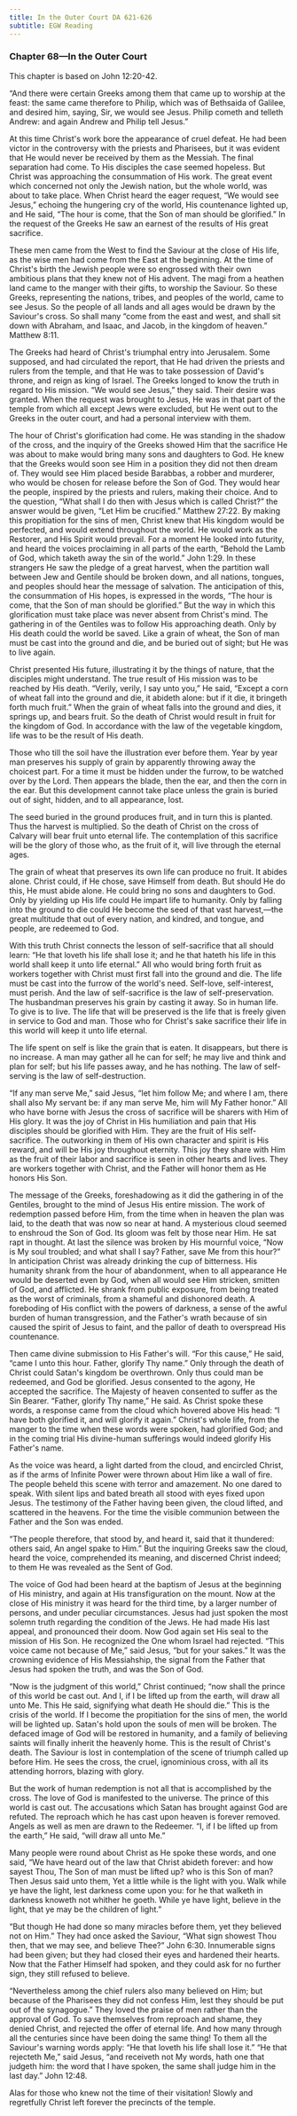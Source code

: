 ```yaml
---
title: In the Outer Court DA 621-626
subtitle: EGW Reading
---
```


### Chapter 68—In the Outer Court

This chapter is based on John 12:20-42.

“And there were certain Greeks among them that came up to worship at the feast: the same came therefore to Philip, which was of Bethsaida of Galilee, and desired him, saying, Sir, we would see Jesus. Philip cometh and telleth Andrew: and again Andrew and Philip tell Jesus.”

At this time Christ's work bore the appearance of cruel defeat. He had been victor in the controversy with the priests and Pharisees, but it was evident that He would never be received by them as the Messiah. The final separation had come. To His disciples the case seemed hopeless. But Christ was approaching the consummation of His work. The great event which concerned not only the Jewish nation, but the whole world, was about to take place. When Christ heard the eager request, “We would see Jesus,” echoing the hungering cry of the world, His countenance lighted up, and He said, “The hour is come, that the Son of man should be glorified.” In the request of the Greeks He saw an earnest of the results of His great sacrifice.

These men came from the West to find the Saviour at the close of His life, as the wise men had come from the East at the beginning. At the time of Christ's birth the Jewish people were so engrossed with their own ambitious plans that they knew not of His advent. The magi from a heathen land came to the manger with their gifts, to worship the Saviour. So these Greeks, representing the nations, tribes, and peoples of the world, came to see Jesus. So the people of all lands and all ages would be drawn by the Saviour's cross. So shall many “come from the east and west, and shall sit down with Abraham, and Isaac, and Jacob, in the kingdom of heaven.” Matthew 8:11.

The Greeks had heard of Christ's triumphal entry into Jerusalem. Some supposed, and had circulated the report, that He had driven the priests and rulers from the temple, and that He was to take possession of David's throne, and reign as king of Israel. The Greeks longed to know the truth in regard to His mission. “We would see Jesus,” they said. Their desire was granted. When the request was brought to Jesus, He was in that part of the temple from which all except Jews were excluded, but He went out to the Greeks in the outer court, and had a personal interview with them.

The hour of Christ's glorification had come. He was standing in the shadow of the cross, and the inquiry of the Greeks showed Him that the sacrifice He was about to make would bring many sons and daughters to God. He knew that the Greeks would soon see Him in a position they did not then dream of. They would see Him placed beside Barabbas, a robber and murderer, who would be chosen for release before the Son of God. They would hear the people, inspired by the priests and rulers, making their choice. And to the question, “What shall I do then with Jesus which is called Christ?” the answer would be given, “Let Him be crucified.” Matthew 27:22. By making this propitiation for the sins of men, Christ knew that His kingdom would be perfected, and would extend throughout the world. He would work as the Restorer, and His Spirit would prevail. For a moment He looked into futurity, and heard the voices proclaiming in all parts of the earth, “Behold the Lamb of God, which taketh away the sin of the world.” John 1:29. In these strangers He saw the pledge of a great harvest, when the partition wall between Jew and Gentile should be broken down, and all nations, tongues, and peoples should hear the message of salvation. The anticipation of this, the consummation of His hopes, is expressed in the words, “The hour is come, that the Son of man should be glorified.” But the way in which this glorification must take place was never absent from Christ's mind. The gathering in of the Gentiles was to follow His approaching death. Only by His death could the world be saved. Like a grain of wheat, the Son of man must be cast into the ground and die, and be buried out of sight; but He was to live again.

Christ presented His future, illustrating it by the things of nature, that the disciples might understand. The true result of His mission was to be reached by His death. “Verily, verily, I say unto you,” He said, “Except a corn of wheat fall into the ground and die, it abideth alone: but if it die, it bringeth forth much fruit.” When the grain of wheat falls into the ground and dies, it springs up, and bears fruit. So the death of Christ would result in fruit for the kingdom of God. In accordance with the law of the vegetable kingdom, life was to be the result of His death.

Those who till the soil have the illustration ever before them. Year by year man preserves his supply of grain by apparently throwing away the choicest part. For a time it must be hidden under the furrow, to be watched over by the Lord. Then appears the blade, then the ear, and then the corn in the ear. But this development cannot take place unless the grain is buried out of sight, hidden, and to all appearance, lost.

The seed buried in the ground produces fruit, and in turn this is planted. Thus the harvest is multiplied. So the death of Christ on the cross of Calvary will bear fruit unto eternal life. The contemplation of this sacrifice will be the glory of those who, as the fruit of it, will live through the eternal ages.

The grain of wheat that preserves its own life can produce no fruit. It abides alone. Christ could, if He chose, save Himself from death. But should He do this, He must abide alone. He could bring no sons and daughters to God. Only by yielding up His life could He impart life to humanity. Only by falling into the ground to die could He become the seed of that vast harvest,—the great multitude that out of every nation, and kindred, and tongue, and people, are redeemed to God.

With this truth Christ connects the lesson of self-sacrifice that all should learn: “He that loveth his life shall lose it; and he that hateth his life in this world shall keep it unto life eternal.” All who would bring forth fruit as workers together with Christ must first fall into the ground and die. The life must be cast into the furrow of the world's need. Self-love, self-interest, must perish. And the law of self-sacrifice is the law of self-preservation. The husbandman preserves his grain by casting it away. So in human life. To give is to live. The life that will be preserved is the life that is freely given in service to God and man. Those who for Christ's sake sacrifice their life in this world will keep it unto life eternal.

The life spent on self is like the grain that is eaten. It disappears, but there is no increase. A man may gather all he can for self; he may live and think and plan for self; but his life passes away, and he has nothing. The law of self-serving is the law of self-destruction.

“If any man serve Me,” said Jesus, “let him follow Me; and where I am, there shall also My servant be: if any man serve Me, him will My Father honor.” All who have borne with Jesus the cross of sacrifice will be sharers with Him of His glory. It was the joy of Christ in His humiliation and pain that His disciples should be glorified with Him. They are the fruit of His self-sacrifice. The outworking in them of His own character and spirit is His reward, and will be His joy throughout eternity. This joy they share with Him as the fruit of their labor and sacrifice is seen in other hearts and lives. They are workers together with Christ, and the Father will honor them as He honors His Son.

The message of the Greeks, foreshadowing as it did the gathering in of the Gentiles, brought to the mind of Jesus His entire mission. The work of redemption passed before Him, from the time when in heaven the plan was laid, to the death that was now so near at hand. A mysterious cloud seemed to enshroud the Son of God. Its gloom was felt by those near Him. He sat rapt in thought. At last the silence was broken by His mournful voice, “Now is My soul troubled; and what shall I say? Father, save Me from this hour?” In anticipation Christ was already drinking the cup of bitterness. His humanity shrank from the hour of abandonment, when to all appearance He would be deserted even by God, when all would see Him stricken, smitten of God, and afflicted. He shrank from public exposure, from being treated as the worst of criminals, from a shameful and dishonored death. A foreboding of His conflict with the powers of darkness, a sense of the awful burden of human transgression, and the Father's wrath because of sin caused the spirit of Jesus to faint, and the pallor of death to overspread His countenance.

Then came divine submission to His Father's will. “For this cause,” He said, “came I unto this hour. Father, glorify Thy name.” Only through the death of Christ could Satan's kingdom be overthrown. Only thus could man be redeemed, and God be glorified. Jesus consented to the agony, He accepted the sacrifice. The Majesty of heaven consented to suffer as the Sin Bearer. “Father, glorify Thy name,” He said. As Christ spoke these words, a response came from the cloud which hovered above His head: “I have both glorified it, and will glorify it again.” Christ's whole life, from the manger to the time when these words were spoken, had glorified God; and in the coming trial His divine-human sufferings would indeed glorify His Father's name.

As the voice was heard, a light darted from the cloud, and encircled Christ, as if the arms of Infinite Power were thrown about Him like a wall of fire. The people beheld this scene with terror and amazement. No one dared to speak. With silent lips and bated breath all stood with eyes fixed upon Jesus. The testimony of the Father having been given, the cloud lifted, and scattered in the heavens. For the time the visible communion between the Father and the Son was ended.

“The people therefore, that stood by, and heard it, said that it thundered: others said, An angel spake to Him.” But the inquiring Greeks saw the cloud, heard the voice, comprehended its meaning, and discerned Christ indeed; to them He was revealed as the Sent of God.

The voice of God had been heard at the baptism of Jesus at the beginning of His ministry, and again at His transfiguration on the mount. Now at the close of His ministry it was heard for the third time, by a larger number of persons, and under peculiar circumstances. Jesus had just spoken the most solemn truth regarding the condition of the Jews. He had made His last appeal, and pronounced their doom. Now God again set His seal to the mission of His Son. He recognized the One whom Israel had rejected. “This voice came not because of Me,” said Jesus, “but for your sakes.” It was the crowning evidence of His Messiahship, the signal from the Father that Jesus had spoken the truth, and was the Son of God.

“Now is the judgment of this world,” Christ continued; “now shall the prince of this world be cast out. And I, if I be lifted up from the earth, will draw all unto Me. This He said, signifying what death He should die.” This is the crisis of the world. If I become the propitiation for the sins of men, the world will be lighted up. Satan's hold upon the souls of men will be broken. The defaced image of God will be restored in humanity, and a family of believing saints will finally inherit the heavenly home. This is the result of Christ's death. The Saviour is lost in contemplation of the scene of triumph called up before Him. He sees the cross, the cruel, ignominious cross, with all its attending horrors, blazing with glory.

But the work of human redemption is not all that is accomplished by the cross. The love of God is manifested to the universe. The prince of this world is cast out. The accusations which Satan has brought against God are refuted. The reproach which he has cast upon heaven is forever removed. Angels as well as men are drawn to the Redeemer. “I, if I be lifted up from the earth,” He said, “will draw all unto Me.”

Many people were round about Christ as He spoke these words, and one said, “We have heard out of the law that Christ abideth forever: and how sayest Thou, The Son of man must be lifted up? who is this Son of man? Then Jesus said unto them, Yet a little while is the light with you. Walk while ye have the light, lest darkness come upon you: for he that walketh in darkness knoweth not whither he goeth. While ye have light, believe in the light, that ye may be the children of light.”

“But though He had done so many miracles before them, yet they believed not on Him.” They had once asked the Saviour, “What sign showest Thou then, that we may see, and believe Thee?” John 6:30. Innumerable signs had been given; but they had closed their eyes and hardened their hearts. Now that the Father Himself had spoken, and they could ask for no further sign, they still refused to believe.

“Nevertheless among the chief rulers also many believed on Him; but because of the Pharisees they did not confess Him, lest they should be put out of the synagogue.” They loved the praise of men rather than the approval of God. To save themselves from reproach and shame, they denied Christ, and rejected the offer of eternal life. And how many through all the centuries since have been doing the same thing! To them all the Saviour's warning words apply: “He that loveth his life shall lose it.” “He that rejecteth Me,” said Jesus, “and receiveth not My words, hath one that judgeth him: the word that I have spoken, the same shall judge him in the last day.” John 12:48.

Alas for those who knew not the time of their visitation! Slowly and regretfully Christ left forever the precincts of the temple.